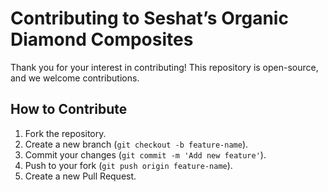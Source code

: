 # Contributing to Seshat’s Organic Diamond Composites

Thank you for your interest in contributing! This repository is open-source, and we welcome contributions.

## How to Contribute
1. Fork the repository.
2. Create a new branch (`git checkout -b feature-name`).
3. Commit your changes (`git commit -m 'Add new feature'`).
4. Push to your fork (`git push origin feature-name`).
5. Create a new Pull Request.
